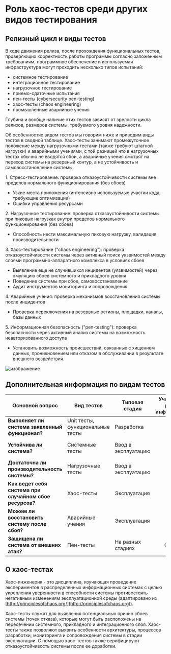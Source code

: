 # Роль хаос-тестов среди других видов тестирования

## Релизный цикл и виды тестов

В ходе движения релиза, после прохождения функциональных тестов, проверяющих корректность
работы программы согласно заложенным требованиям, программное обеспечение и 
используемая инфраструктура могут проходить несколько типов испытаний:

- системное тестирование
- интеграционное тестирование 
- нагрузочное тестирование
- приемо-сдаточные испытания
- пен-тесты (сybersecurity pen-testing)
- хаос-тесты (chaos engineering)
- промышленные аварийные учения

Глубина и вообще наличие этих тестов зависят от зрелости цикла релизов, размеров системы, требуемого уровня надежности. 

Об особенностях видом тестов мы говорим ниже и приводим виды тестов в сводной таблице. 
Хаос-тесты занимают промежуточное положение между нагрузочными тестами (также требуют штатной нагрузки) и аварийными учениями, с той разницей что в нагрузочных тестах обычно не вводятся сбои, а аварийные учения смотрят 
на переход системы на резервный контур, а не устойчивость и самовосстановление системы.


1\.  Стресс-тестирование: проверка отказоустойчивости системы вне пределов нормального функционирования (без сбоев)

- Узкие места приложения (интенсивно используемые участки кода, требующие оптимизации)
- Ошибки управления ресурсами

2\.  Нагрузочное тестирование: проверка отказоустойчивости системы при пиковых нагрузках внутри пределов нормального функционирования (без сбоев)

- Способность нести максимальную пиковую нагрузку, валидация производительности

3\.  Хаос-тестирование ("сhaos engineering"): проверка отказоустойчивости системы через активный поиск уязвимостей между слоями программно-аппаратного комплекса в условиях сбоев

- Выявление еще не случившихся инцидентов (уязвимостей) через эмуляцию сбоев системного и прикладного уровня
- Поведение системы при сбое, самовосстановление
- Аудит инструментов мониторинга и сопровождения

4\.  Аварийные учения: проверка механизмов восстановления системы после инцидентов 
    
- Проверка переключения на резервные регионы, площадки, каналы, базы данных 

5\.  Информационная безопасность ("pen-testing"): проверка безопасности через активный анализ системы на возможность неавторизованного доступа

- Установить возможность происшествий, связанных с хищением данных, проникновением или отказом в обслуживании в результате внешнего воздействия. 


![изображение](https://user-images.githubusercontent.com/9265326/91170634-d8599100-e6e1-11ea-8cbe-c494d68efd18.png)


## Дополнительная информация по видам тестов

<table>
<thead>
<tr class="header">
<th><strong>Основной вопрос</strong></th>
<th><strong>Вид тестов</strong></th>
<th><strong>Типовая стадия</strong></th>
<th><strong>Учитывается ли риск сбоев инфраструктуры?</strong></th>
<th><strong>Что считать хорошим результатом?</strong></th>
<th><strong>Методология / направление</strong></th>
</tr>
</thead>
<tbody>
<tr class="odd">
<td><strong>Выполняет ли система заявленный функционал?</strong></td>
<td>Unit тесты, функциональные тесты</td>
<td>Разработка</td>
<td><center>Нет</center></td>
<td>Система соответствует спецификации</td>
<td>Test-driven development (TDD)</td>
</tr>
<tr class="even">
<td><strong>Устойчива ли система?</strong></td>
<td>Системные тесты</td>
<td>Ввод в эксплуатацию</td>
<td align="center"><center>Нет</center></td>
<td>В системе нет явно слабых мест и ошибок</td>
<td></td>
</tr>
<tr class="odd">
<td><strong>Достаточна ли производительность системы?</strong></td>
<td>Нагрузочные тесты</td>
<td>Ввод в эксплуатацию</td>
<td><center>Нет</center></td>
<td>Система держит пиковую нагрузку</td>
<td></td>
</tr>
<tr class="even">
<td><strong>Как ведет себя система при случайном сбое ресурсов?</strong></td>
<td>Хаос-тесты</td>
<td>Эксплуатация</td>
<td><center>Да</center></td>
<td>Устойчивость или самовосстановление системы после инцидента</td>
<td>Chaos engineering</td>
</tr>
<tr class="odd">
<td><strong>Можем ли восстановить систему после сбоя?</strong></td>
<td>Аварийные учения</td>
<td>Эксплуатация</td>
<td><center>Да</center></td>
<td>Быстрый переход на резервную систему после инцидента</td>
<td>Disaster recovery (DR), business continuity (BC)</td>
</tr>
<tr class="even">
<td><strong>Защищена ли система от внешних атак?</strong></td>
<td>Пен-тесты</td>
<td>На разных стадиях</td>
<td><center>Обычно нет</center></td>
<td>Система защищена от внешней атаки</td>
<td>Информационная безопасность (infosec)</td>
</tr>
</tbody>
</table>

## О хаос-тестах

Хаос-инженерия - это дисциплина, изучающая проведение экспериментов в распределенных информационных системах с целью укрепления уверенности в способности системы противостоять негативным изменениям эксплуатационной среды (адаптировано из [http://principlesofchaos.org/](http://principlesofchaos.org)).

Хаос-тесты служат для выявления потенциальных причин сбоев системы (точек отказа), которые могут быть расположены на пересечении системного, прикладного и интеграционного слоя. Хаос-тесты также позволяют выявить особенности архитектуры, процессов разработки, мониторинга и сопровождения системы в стадии эксплуатации. С помощью хаос-тестов также верифицируют отказоустойчивость системы после ее доработки.

